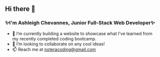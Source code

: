 ## Hi there 👋 
### ✨I'm Ashleigh Chevannes, Junior Full-Stack Web Developer✨
- 🌱 I’m currently building a website to showcase what I've learned from my recently completed coding bootcamp.
- 👀 I’m looking to collaborate on any cool ideas!
- 📫 Reach me at nxteracoding@gmail.com
<!--
**nxtera/nxtera** is a ✨ _special_ ✨ repository because its `README.md` (this file) appears on your GitHub profile.

Here are some ideas to get you started:

- 🔭 I’m currently working on ...
- 🌱 I’m currently learning ...
- 👯 I’m looking to collaborate on ...
- 🤔 I’m looking for help with ...
- 💬 Ask me about ...
- 📫 How to reach me: ...
- 😄 Pronouns: ...
- ⚡ Fun fact: ...
-->
